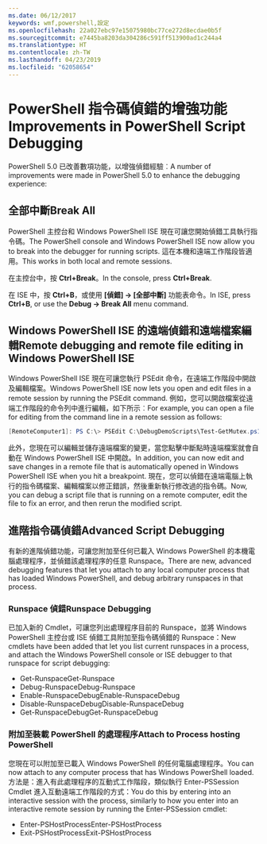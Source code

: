 ```yaml
---
ms.date: 06/12/2017
keywords: wmf,powershell,設定
ms.openlocfilehash: 22a027ebc97e15075980bc77ce272d8ecdae0b5f
ms.sourcegitcommit: e7445ba8203da304286c591ff513900ad1c244a4
ms.translationtype: HT
ms.contentlocale: zh-TW
ms.lasthandoff: 04/23/2019
ms.locfileid: "62058654"
---
```

# <a name="improvements-in-powershell-script-debugging"></a><span data-ttu-id="ceebd-102">PowerShell 指令碼偵錯的增強功能</span><span class="sxs-lookup"><span data-stu-id="ceebd-102">Improvements in PowerShell Script Debugging</span></span>

<span data-ttu-id="ceebd-103">PowerShell 5.0 已改善數項功能，以增強偵錯經驗︰</span><span class="sxs-lookup"><span data-stu-id="ceebd-103">A number of improvements were made in PowerShell 5.0 to enhance the debugging experience:</span></span>

## <a name="break-all"></a><span data-ttu-id="ceebd-104">全部中斷</span><span class="sxs-lookup"><span data-stu-id="ceebd-104">Break All</span></span>

<span data-ttu-id="ceebd-105">PowerShell 主控台和 Windows PowerShell ISE 現在可讓您開始偵錯工具執行指令碼。</span><span class="sxs-lookup"><span data-stu-id="ceebd-105">The PowerShell console and Windows PowerShell ISE now allow you to break into the debugger for running scripts.</span></span> <span data-ttu-id="ceebd-106">這在本機和遠端工作階段皆適用。</span><span class="sxs-lookup"><span data-stu-id="ceebd-106">This works in both local and remote sessions.</span></span>

<span data-ttu-id="ceebd-107">在主控台中，按 **Ctrl+Break**。</span><span class="sxs-lookup"><span data-stu-id="ceebd-107">In the console, press **Ctrl+Break**.</span></span>

<span data-ttu-id="ceebd-108">在 ISE 中，按 **Ctrl+B**，或使用 **[偵錯] -> [全部中斷]** 功能表命令。</span><span class="sxs-lookup"><span data-stu-id="ceebd-108">In ISE, press **Ctrl+B**, or use the **Debug -> Break All** menu command.</span></span>

## <a name="remote-debugging-and-remote-file-editing-in-windows-powershell-ise"></a><span data-ttu-id="ceebd-109">Windows PowerShell ISE 的遠端偵錯和遠端檔案編輯</span><span class="sxs-lookup"><span data-stu-id="ceebd-109">Remote debugging and remote file editing in Windows PowerShell ISE</span></span>

<span data-ttu-id="ceebd-110">Windows PowerShell ISE 現在可讓您執行 PSEdit 命令，在遠端工作階段中開啟及編輯檔案。</span><span class="sxs-lookup"><span data-stu-id="ceebd-110">Windows PowerShell ISE now lets you open and edit files in a remote session by running the PSEdit command.</span></span>
<span data-ttu-id="ceebd-111">例如，您可以開啟檔案從遠端工作階段的命令列中進行編輯，如下所示︰</span><span class="sxs-lookup"><span data-stu-id="ceebd-111">For example, you can open a file for editing from the command line in a remote session as follows:</span></span>

```powershell
[RemoteComputer1]: PS C:\> PSEdit C:\DebugDemoScripts\Test-GetMutex.ps1
```

<span data-ttu-id="ceebd-112">此外，您現在可以編輯並儲存遠端檔案的變更，當您點擊中斷點時遠端檔案就會自動在 Windows PowerShell ISE 中開啟。</span><span class="sxs-lookup"><span data-stu-id="ceebd-112">In addition, you can now edit and save changes in a remote file that is automatically opened in Windows PowerShell ISE when you hit a breakpoint.</span></span>
<span data-ttu-id="ceebd-113">現在，您可以偵錯在遠端電腦上執行的指令碼檔案、編輯檔案以修正錯誤，然後重新執行修改過的指令碼。</span><span class="sxs-lookup"><span data-stu-id="ceebd-113">Now, you can debug a script file that is running on a remote computer, edit the file to fix an error, and then rerun the modified script.</span></span>

## <a name="advanced-script-debugging"></a><span data-ttu-id="ceebd-114">進階指令碼偵錯</span><span class="sxs-lookup"><span data-stu-id="ceebd-114">Advanced Script Debugging</span></span>

<span data-ttu-id="ceebd-115">有新的進階偵錯功能，可讓您附加至任何已載入 Windows PowerShell 的本機電腦處理程序，並偵錯該處理程序的任意 Runspace。</span><span class="sxs-lookup"><span data-stu-id="ceebd-115">There are new, advanced debugging features that let you attach to any local computer process that has loaded Windows PowerShell, and debug arbitrary runspaces in that process.</span></span>

### <a name="runspace-debugging"></a><span data-ttu-id="ceebd-116">Runspace 偵錯</span><span class="sxs-lookup"><span data-stu-id="ceebd-116">Runspace Debugging</span></span>

<span data-ttu-id="ceebd-117">已加入新的 Cmdlet，可讓您列出處理程序目前的 Runspace，並將 Windows PowerShell 主控台或 ISE 偵錯工具附加至指令碼偵錯的 Runspace：</span><span class="sxs-lookup"><span data-stu-id="ceebd-117">New cmdlets have been added that let you list current runspaces in a process, and attach the Windows PowerShell console or ISE debugger to that runspace for script debugging:</span></span>

-   <span data-ttu-id="ceebd-118">Get-Runspace</span><span class="sxs-lookup"><span data-stu-id="ceebd-118">Get-Runspace</span></span>
-   <span data-ttu-id="ceebd-119">Debug-Runspace</span><span class="sxs-lookup"><span data-stu-id="ceebd-119">Debug-Runspace</span></span>
-   <span data-ttu-id="ceebd-120">Enable-RunspaceDebug</span><span class="sxs-lookup"><span data-stu-id="ceebd-120">Enable-RunspaceDebug</span></span>
-   <span data-ttu-id="ceebd-121">Disable-RunspaceDebug</span><span class="sxs-lookup"><span data-stu-id="ceebd-121">Disable-RunspaceDebug</span></span>
-   <span data-ttu-id="ceebd-122">Get-RunspaceDebug</span><span class="sxs-lookup"><span data-stu-id="ceebd-122">Get-RunspaceDebug</span></span>

### <a name="attach-to-process-hosting-powershell"></a><span data-ttu-id="ceebd-123">附加至裝載 PowerShell 的處理程序</span><span class="sxs-lookup"><span data-stu-id="ceebd-123">Attach to Process hosting PowerShell</span></span>

<span data-ttu-id="ceebd-124">您現在可以附加至已載入 Windows PowerShell 的任何電腦處理程序。</span><span class="sxs-lookup"><span data-stu-id="ceebd-124">You can now attach to any computer process that has Windows PowerShell loaded.</span></span> <span data-ttu-id="ceebd-125">方法是：進入有此處理程序的互動式工作階段，類似執行 Enter-PSSession Cmdlet 進入互動遠端工作階段的方式：</span><span class="sxs-lookup"><span data-stu-id="ceebd-125">You do this by entering into an interactive session with the process, similarly to how you enter into an interactive remote session by running the Enter-PSSession cmdlet:</span></span>

-   <span data-ttu-id="ceebd-126">Enter-PSHostProcess</span><span class="sxs-lookup"><span data-stu-id="ceebd-126">Enter-PSHostProcess</span></span>
-   <span data-ttu-id="ceebd-127">Exit-PSHostProcess</span><span class="sxs-lookup"><span data-stu-id="ceebd-127">Exit-PSHostProcess</span></span>
